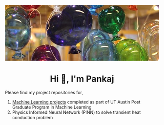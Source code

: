 <img src="glass-blowing-429114_1920-1600x900.jpg" style="object-fit: none;"  alt="Glass Window">

<h1 align="center">Hi 👋, I'm Pankaj</h1>

Please find my project repositories for,
1. [Machine Learning projects](https://github.com/pnkjsyngh/MLProjects) completed as part of UT Austin Post Graduate Program in Machine Learning
2. Physics Informed Neural Network (PINN) to solve transient heat conduction problem
<!--
**pnkjsyngh/pnkjsyngh** is a ✨ _special_ ✨ repository because its `README.md` (this file) appears on your GitHub profile.

Here are some ideas to get you started:

- 🔭 I’m currently working on ...
- 🌱 I’m currently learning ...
- 👯 I’m looking to collaborate on ...
- 🤔 I’m looking for help with ...
- 💬 Ask me about ...
- 📫 How to reach me: ...
- 😄 Pronouns: ...
- ⚡ Fun fact: ...
-->
